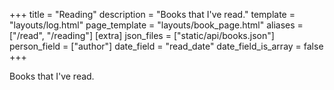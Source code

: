 +++
title = "Reading"
description = "Books that I've read."
template = "layouts/log.html"
page_template = "layouts/book_page.html"
aliases = ["/read", "/reading"]
[extra]
json_files = ["static/api/books.json"]
person_field = ["author"]
date_field = "read_date"
date_field_is_array = false
+++

Books that I've read.

